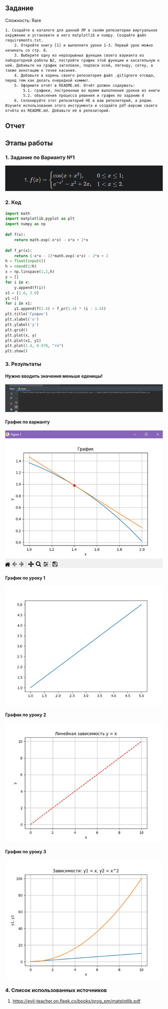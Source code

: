 ## Задание

Сложность:
    Rare

    1. Создайте в каталоге для данной ЛР в своём репозитории виртуальное окружение и установите в него matplotlib и numpy. Создайте файл requirements.txt.
        2. Откройте книгу [1] и выполните уроки 1-3. Первый урок можно начинать со стр. 8.
        3. Выберите одну из неразрывных функции своего варианта из лабораторной работы №2, постройте график этой функции и касательную к ней. Добавьте на график заголовок, подписи осей, легенду, сетку, а также аннотацию к точке касания.
        4. Добавьте в корень своего репозитория файл .gitignore отсюда, перед тем как делать очередной коммит.
        5. Оформите отчёт в README.md. Отчёт должен содержать:
            5.1. графики, построенные во время выполнения уроков из книги
            5.2. объяснения процесса решения и график по заданию 4
        6. Склонируйте этот репозиторий НЕ в ваш репозиторий, а рядом. Изучите использование этого инструмента и создайте pdf-версию своего отчёта из README.md. Добавьте её в репозиторий.

## Отчет

## Этапы работы

### 1. Задание по Варианту №1

![1702568586724](image/README/1702568586724.png)

### 2. Код

```python
import math
import matplotlib.pyplot as plt
import numpy as np

def f(x):
    return math.exp(-x*x) - x*x + 2*x

def f_pr(x):
    return (-x*x - 1)*math.exp(-x*x) - 2*x + 2
h = float(input())
h = round(1/h)
x = np.linspace(1,2,h)
y = []
for i in x:
    y.append(f(i))
x1 = [1.0, 2.0]
y1 =[]
for i in x1:
    y1.append(f(1.4) + f_pr(1.4) * (i - 1.4))
plt.title('График')
plt.xlabel('x')
plt.ylabel('y')
plt.grid()
plt.plot(x, y)
plt.plot(x1, y1)
plt.plot(1.4, 0.978, "ro")
plt.show()
```

### 3. Результаты
#### Нужно вводить значения меньше еденицы!
![1702568648860](image/README/1702568648860.png)

#### График по варианту

![1702568663590](image/README/1702568663590.png)

#### График по уроку 1

![Alt text](image-1.png)

#### График по уроку 2

![Alt text](image-2.png)

#### График по уроку 3

![Alt text](image-3.png)

### 4. Список использованных источников

1. https://evil-teacher.on.fleek.co/books/prog_pm/matplotlib.pdf
